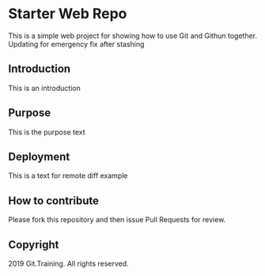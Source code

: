# Starter Web Repo

This is a simple web project for showing how to use Git and Githun together. Updating for emergency fix after stashing

## Introduction

This is an introduction

## Purpose

This is the purpose text

## Deployment

This is a text for remote diff example

## How to contribute

Please fork this repository and then issue Pull Requests for review. 

## Copyright

2019 Git.Training. All rights reserved.
